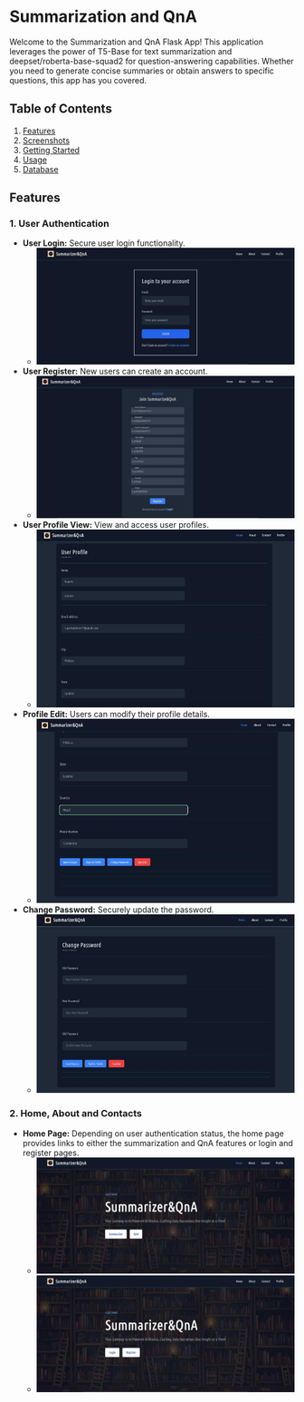 # Summarization and QnA

Welcome to the Summarization and QnA Flask App! This application leverages the power of T5-Base for text summarization and deepset/roberta-base-squad2 for question-answering capabilities. Whether you need to generate concise summaries or obtain answers to specific questions, this app has you covered.

## Table of Contents
1. [Features](#features)
2. [Screenshots](#screenshots)
3. [Getting Started](#getting-started)
4. [Usage](#usage)
5. [Database](#database)



## Features

### 1. User Authentication


- **User Login:** Secure user login functionality.
  - ![Login](https://github.com/rupeshghimire7/Summarizer-And-QnA/blob/main/Results/LoginPage.jpg)
- **User Register:** New users can create an account.
  - ![Register](https://github.com/rupeshghimire7/Summarizer-And-QnA/blob/main/Results/RegisterPage.jpg)
- **User Profile View:** View and access user profiles.
  - ![Profile View](https://github.com/rupeshghimire7/Summarizer-And-QnA/blob/main/Results/UserProfile.jpg)
- **Profile Edit:** Users can modify their profile details.
  - ![Profile Edit](https://github.com/rupeshghimire7/Summarizer-And-QnA/blob/main/Results/EditProfile.jpg)
- **Change Password:** Securely update the password.
  - ![Change Password](https://github.com/rupeshghimire7/Summarizer-And-QnA/blob/main/Results/ChangePassword.jpg)

 
### 2. Home, About and Contacts

- **Home Page:** Depending on user authentication status, the home page provides links to either the summarization and QnA features or login and register pages.
  - ![Home](https://github.com/rupeshghimire7/Summarizer-And-QnA/blob/main/Results/HomePage.jpg)
  - ![Home](https://github.com/rupeshghimire7/Summarizer-And-QnA/blob/main/Results/HomePage2.jpg)






